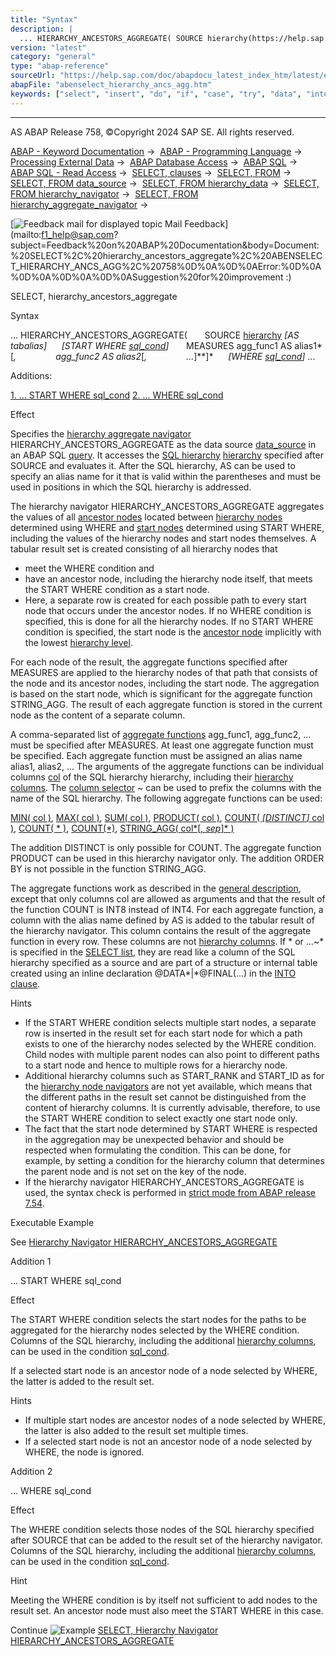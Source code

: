 ```yaml
---
title: "Syntax"
description: |
  ... HIERARCHY_ANCESTORS_AGGREGATE( SOURCE hierarchy(https://help.sap.com/doc/abapdocu_latest_index_htm/latest/en-US/abenselect_hierarchy.htm) AS tabalias START WHERE sql_cond(https://help.sap.com/doc/abapdocu_latest_index_htm/latest/en-US/abenabap_sql_expr_logexp.htm) MEASURES
version: "latest"
category: "general"
type: "abap-reference"
sourceUrl: "https://help.sap.com/doc/abapdocu_latest_index_htm/latest/en-US/abenselect_hierarchy_ancs_agg.htm"
abapFile: "abenselect_hierarchy_ancs_agg.htm"
keywords: ["select", "insert", "do", "if", "case", "try", "data", "internal-table", "abenselect", "hierarchy", "ancs", "agg"]
---
```


* * *

AS ABAP Release 758, ©Copyright 2024 SAP SE. All rights reserved.

[ABAP - Keyword Documentation](https://help.sap.com/doc/abapdocu_latest_index_htm/latest/en-US/abenabap.htm) →  [ABAP - Programming Language](https://help.sap.com/doc/abapdocu_latest_index_htm/latest/en-US/abenabap_reference.htm) →  [Processing External Data](https://help.sap.com/doc/abapdocu_latest_index_htm/latest/en-US/abenabap_language_external_data.htm) →  [ABAP Database Access](https://help.sap.com/doc/abapdocu_latest_index_htm/latest/en-US/abendb_access.htm) →  [ABAP SQL](https://help.sap.com/doc/abapdocu_latest_index_htm/latest/en-US/abenabap_sql.htm) →  [ABAP SQL - Read Access](https://help.sap.com/doc/abapdocu_latest_index_htm/latest/en-US/abenabap_sql_reading.htm) →  [SELECT, clauses](https://help.sap.com/doc/abapdocu_latest_index_htm/latest/en-US/abenselect_clauses.htm) →  [SELECT, FROM](https://help.sap.com/doc/abapdocu_latest_index_htm/latest/en-US/abapfrom_clause.htm) →  [SELECT, FROM data\_source](https://help.sap.com/doc/abapdocu_latest_index_htm/latest/en-US/abapselect_data_source.htm) →  [SELECT, FROM hierarchy\_data](https://help.sap.com/doc/abapdocu_latest_index_htm/latest/en-US/abenselect_hierarchy_data.htm) →  [SELECT, FROM hierarchy\_navigator](https://help.sap.com/doc/abapdocu_latest_index_htm/latest/en-US/abenselect_hierarchy_navigators.htm) →  [SELECT, FROM hierarchy\_aggregate\_navigator](https://help.sap.com/doc/abapdocu_latest_index_htm/latest/en-US/abenselect_hierarchy_agg_navis.htm) → 

 [![](Mail.gif?object=Mail.gif "Feedback mail for displayed topic") Mail Feedback](mailto:f1_help@sap.com?subject=Feedback%20on%20ABAP%20Documentation&body=Document:%20SELECT%2C%20hierarchy_ancestors_aggregate%2C%20ABENSELECT_HIERARCHY_ANCS_AGG%2C%20758%0D%0A%0D%0AError:%0D%0A%0D%0A%0D%0A%0D%0ASuggestion%20for%20improvement
:)

SELECT, hierarchy\_ancestors\_aggregate

Syntax

... HIERARCHY\_ANCESTORS\_AGGREGATE(
      SOURCE [hierarchy](https://help.sap.com/doc/abapdocu_latest_index_htm/latest/en-US/abenselect_hierarchy.htm) *\[*AS tabalias*\]*
     *\[*START WHERE [sql\_cond](https://help.sap.com/doc/abapdocu_latest_index_htm/latest/en-US/abenabap_sql_expr_logexp.htm)*\]*
      MEASURES agg\_func1 AS alias1*\[*,
               agg\_func2 AS alias2*\[*,
               ...*\]**\]*
     *\[*WHERE [sql\_cond](https://help.sap.com/doc/abapdocu_latest_index_htm/latest/en-US/abenabap_sql_expr_logexp.htm)*\]* ...

Additions:

[1\. ... START WHERE sql\_cond](#!ABAP_ADDITION_1@1@)
[2\. ... WHERE sql\_cond](#!ABAP_ADDITION_2@2@)

Effect

Specifies the [hierarchy aggregate navigator](https://help.sap.com/doc/abapdocu_latest_index_htm/latest/en-US/abenhierarchy_agg_navi_glosry.htm "Glossary Entry") HIERARCHY\_ANCESTORS\_AGGREGATE as the data source [data\_source](https://help.sap.com/doc/abapdocu_latest_index_htm/latest/en-US/abapselect_data_source.htm) in an ABAP SQL [query](https://help.sap.com/doc/abapdocu_latest_index_htm/latest/en-US/abenquery_glosry.htm "Glossary Entry"). It accesses the [SQL hierarchy](https://help.sap.com/doc/abapdocu_latest_index_htm/latest/en-US/abensql_hierarchy_glosry.htm "Glossary Entry") [hierarchy](https://help.sap.com/doc/abapdocu_latest_index_htm/latest/en-US/abenselect_hierarchy.htm) specified after SOURCE and evaluates it. After the SQL hierarchy, AS can be used to specify an alias name for it that is valid within the parentheses and must be used in positions in which the SQL hierarchy is addressed.

The hierarchy navigator HIERARCHY\_ANCESTORS\_AGGREGATE aggregates the values of all [ancestor nodes](https://help.sap.com/doc/abapdocu_latest_index_htm/latest/en-US/abenancestor_node_glosry.htm "Glossary Entry") located between [hierarchy nodes](https://help.sap.com/doc/abapdocu_latest_index_htm/latest/en-US/abenhierarchy_node_glosry.htm "Glossary Entry") determined using WHERE and [start nodes](https://help.sap.com/doc/abapdocu_latest_index_htm/latest/en-US/abenstart_node_glosry.htm "Glossary Entry") determined using START WHERE, including the values of the hierarchy nodes and start nodes themselves. A tabular result set is created consisting of all hierarchy nodes that

-   meet the WHERE condition and
-   have an ancestor node, including the hierarchy node itself, that meets the START WHERE condition as a start node.
-   Here, a separate row is created for each possible path to every start node that occurs under the ancestor nodes. If no WHERE condition is specified, this is done for all the hierarchy nodes. If no START WHERE condition is specified, the start node is the [ancestor node](https://help.sap.com/doc/abapdocu_latest_index_htm/latest/en-US/abenancestor_node_glosry.htm "Glossary Entry") implicitly with the lowest [hierarchy level](https://help.sap.com/doc/abapdocu_latest_index_htm/latest/en-US/abenhierarchy_level_glosry.htm "Glossary Entry").

For each node of the result, the aggregate functions specified after MEASURES are applied to the hierarchy nodes of that path that consists of the node and its ancestor nodes, including the start node. The aggregation is based on the start node, which is significant for the aggregate function STRING\_AGG. The result of each aggregate function is stored in the current node as the content of a separate column.

A comma-separated list of [aggregate functions](https://help.sap.com/doc/abapdocu_latest_index_htm/latest/en-US/abenaggregate_function_glosry.htm "Glossary Entry") agg\_func1, agg\_func2, ... must be specified after MEASURES. At least one aggregate function must be specified. Each aggregate function must be assigned an alias name alias1, alias2, ... The arguments of the aggregate functions can be individual columns [col](https://help.sap.com/doc/abapdocu_latest_index_htm/latest/en-US/abenabap_sql_columns.htm) of the SQL hierarchy hierarchy, including their [hierarchy columns](https://help.sap.com/doc/abapdocu_latest_index_htm/latest/en-US/abenddddl_hierarchy.htm). The [column selector](https://help.sap.com/doc/abapdocu_latest_index_htm/latest/en-US/abentable_comp_selector_glosry.htm "Glossary Entry") ~ can be used to prefix the columns with the name of the SQL hierarchy. The following aggregate functions can be used:

[MIN( col )](https://help.sap.com/doc/abapdocu_latest_index_htm/latest/en-US/abensql_agg_func.htm),
[MAX( col )](https://help.sap.com/doc/abapdocu_latest_index_htm/latest/en-US/abensql_agg_func.htm),
[SUM( col )](https://help.sap.com/doc/abapdocu_latest_index_htm/latest/en-US/abensql_agg_func.htm),
[PRODUCT( col )](https://help.sap.com/doc/abapdocu_latest_index_htm/latest/en-US/abensql_agg_func.htm),
[COUNT( *\[*DISTINCT*\]* col )](https://help.sap.com/doc/abapdocu_latest_index_htm/latest/en-US/abensql_agg_func.htm),
[COUNT( \* )](https://help.sap.com/doc/abapdocu_latest_index_htm/latest/en-US/abensql_agg_func.htm), [COUNT(\*)](https://help.sap.com/doc/abapdocu_latest_index_htm/latest/en-US/abensql_agg_func.htm),
[STRING\_AGG( col*\[*, sep*\]* )](https://help.sap.com/doc/abapdocu_latest_index_htm/latest/en-US/abensql_agg_func.htm)

The addition DISTINCT is only possible for COUNT. The aggregate function PRODUCT can be used in this hierarchy navigator only. The addition ORDER BY is not possible in the function STRING\_AGG.

The aggregate functions work as described in the [general description](https://help.sap.com/doc/abapdocu_latest_index_htm/latest/en-US/abensql_agg_func.htm), except that only columns col are allowed as arguments and that the result of the function COUNT is INT8 instead of INT4. For each aggregate function, a column with the alias name defined by AS is added to the tabular result of the hierarchy navigator. This column contains the result of the aggregate function in every row. These columns are not [hierarchy columns](https://help.sap.com/doc/abapdocu_latest_index_htm/latest/en-US/abenddddl_hierarchy.htm). If \* or ...~\* is specified in the [SELECT list](https://help.sap.com/doc/abapdocu_latest_index_htm/latest/en-US/abapselect_list.htm), they are read like a column of the SQL hierarchy specified as a source and are part of a structure or internal table created using an inline declaration @DATA*|*@FINAL(...) in the [INTO clause](https://help.sap.com/doc/abapdocu_latest_index_htm/latest/en-US/abapinto_clause.htm).

Hints

-   If the START WHERE condition selects multiple start nodes, a separate row is inserted in the result set for each start node for which a path exists to one of the hierarchy nodes selected by the WHERE condition. Child nodes with multiple parent nodes can also point to different paths to a start node and hence to multiple rows for a hierarchy node.
-   Additional hierarchy columns such as START\_RANK and START\_ID as for the [hierarchy node navigators](https://help.sap.com/doc/abapdocu_latest_index_htm/latest/en-US/abenhierarchy_node_navi_glosry.htm "Glossary Entry") are not yet available, which means that the different paths in the result set cannot be distinguished from the content of hierarchy columns. It is currently advisable, therefore, to use the START WHERE condition to select exactly one start node only.
-   The fact that the start node determined by START WHERE is respected in the aggregation may be unexpected behavior and should be respected when formulating the condition. This can be done, for example, by setting a condition for the hierarchy column that determines the parent node and is not set on the key of the node.
-   If the hierarchy navigator HIERARCHY\_ANCESTORS\_AGGREGATE is used, the syntax check is performed in [strict mode from ABAP release 7.54](https://help.sap.com/doc/abapdocu_latest_index_htm/latest/en-US/abenabap_sql_strictmode_754.htm).

Executable Example

See [Hierarchy Navigator HIERARCHY\_ANCESTORS\_AGGREGATE](https://help.sap.com/doc/abapdocu_latest_index_htm/latest/en-US/abenhier_ancs_agg_abexa.htm)

Addition 1   

... START WHERE sql\_cond

Effect

The START WHERE condition selects the start nodes for the paths to be aggregated for the hierarchy nodes selected by the WHERE condition. Columns of the SQL hierarchy, including the additional [hierarchy columns](https://help.sap.com/doc/abapdocu_latest_index_htm/latest/en-US/abenddddl_hierarchy.htm), can be used in the condition [sql\_cond](https://help.sap.com/doc/abapdocu_latest_index_htm/latest/en-US/abenabap_sql_expr_logexp.htm).

If a selected start node is an ancestor node of a node selected by WHERE, the latter is added to the result set.

Hints

-   If multiple start nodes are ancestor nodes of a node selected by WHERE, the latter is also added to the result set multiple times.
-   If a selected start node is not an ancestor node of a node selected by WHERE, the node is ignored.

Addition 2   

... WHERE sql\_cond

Effect

The WHERE condition selects those nodes of the SQL hierarchy specified after SOURCE that can be added to the result set of the hierarchy navigator. Columns of the SQL hierarchy, including the additional [hierarchy columns](https://help.sap.com/doc/abapdocu_latest_index_htm/latest/en-US/abenddddl_hierarchy.htm), can be used in the condition [sql\_cond](https://help.sap.com/doc/abapdocu_latest_index_htm/latest/en-US/abenabap_sql_expr_logexp.htm).

Hint

Meeting the WHERE condition is by itself not sufficient to add nodes to the result set. An ancestor node must also meet the START WHERE in this case.

Continue
![Example](exa.gif "Example") [SELECT, Hierarchy Navigator HIERARCHY\_ANCESTORS\_AGGREGATE](https://help.sap.com/doc/abapdocu_latest_index_htm/latest/en-US/abenhier_ancs_agg_abexa.htm)